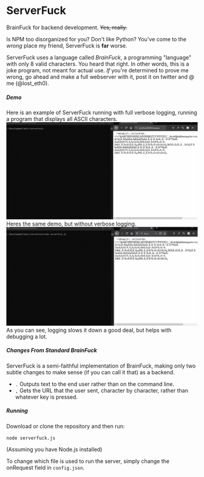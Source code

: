 # ServerFuck
BrainFuck for backend development. ~~Yes, really.~~

Is NPM too disorganized for you? Don't like Python? You've come to the *wrong* place my friend, ServerFuck is **far** worse.

ServerFuck uses a language called *BrainFuck*, a programming "language" with only 8 valid characters. You heard that right. In other words, this is a joke program, not meant for actual use. *If* you're determined to prove me wrong, go ahead and make a full webserver with it, post it on twitter and @ me (@lost_eth0).

##### Demo
Here is an example of ServerFuck running with full verbose logging, running a program that displays all ASCII characters.
![img](./readme-assets/brainfuck-verbose.gif)
Heres the same demo, but without verbose logging.
![img](./readme-assets/brainfuck-ascii.gif)
As you can see, logging slows it down a good deal, but helps with debugging a lot.

##### Changes From Standard BrainFuck
ServerFuck is a semi-faithful implementation of BrainFuck, making only two subtle changes to make sense (if you can call it that) as a backend.
  - `.` Outputs text to the end user rather than on the command line.
  - `,` Gets the URL that the user sent, character by character, rather than whatever key is pressed.

##### Running
Download or clone the repository and then run:
```
node serverfuck.js
```
(Assuming you have Node.js installed)

To change which file is used to run the server, simply change the onRequest field in `config.json`.
